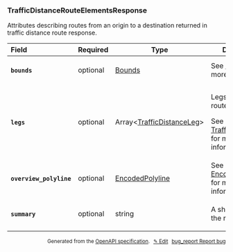 <!--- This is a generated file, do not edit! -->
<!--- [START woosmap_http_schema_trafficdistancerouteelementsresponse] -->
<h3 class="schema-object" id="TrafficDistanceRouteElementsResponse">TrafficDistanceRouteElementsResponse</h3>

Attributes describing routes from an origin to a destination returned in traffic distance route response.

| Field                                                                                                                                           | Required | Type                                                                        | Description                                                                                                                                                         |
| :---------------------------------------------------------------------------------------------------------------------------------------------- | -------- | --------------------------------------------------------------------------- | ------------------------------------------------------------------------------------------------------------------------------------------------------------------- |
| <h4 id="TrafficDistanceRouteElementsResponse-bounds" class="add-link schema-object-property-key"><code>bounds</code></h4>                       | optional | [Bounds](#Bounds "Bounds")                                                  | See [Bounds](#Bounds "Bounds") for more information.                                                                                                                |
| <h4 id="TrafficDistanceRouteElementsResponse-legs" class="add-link schema-object-property-key"><code>legs</code></h4>                           | optional | Array&lt;[TrafficDistanceLeg](#TrafficDistanceLeg "TrafficDistanceLeg")&gt; | <div class="ref-property-description"><p>Legs part of the route response</p><p>See <a href="#TrafficDistanceLeg">TrafficDistanceLeg</a> for more information.</div> |
| <h4 id="TrafficDistanceRouteElementsResponse-overview_polyline" class="add-link schema-object-property-key"><code>overview_polyline</code></h4> | optional | [EncodedPolyline](#EncodedPolyline "EncodedPolyline")                       | See [EncodedPolyline](#EncodedPolyline "EncodedPolyline") for more information.                                                                                     |
| <h4 id="TrafficDistanceRouteElementsResponse-summary" class="add-link schema-object-property-key"><code>summary</code></h4>                     | optional | string                                                                      | <div class="nonref-property-description"><p>A short name for the route.</p></div>                                                                                   |

<p style="text-align: right; font-size: smaller;">Generated from the <a data-label="openapi-github" href="https://github.com/woosmap/openapi-specification" title="Woosmap OpenAPI Specification" class="external">OpenAPI specification</a>.
<a data-label="openapi-github-woosmap-http-schema-trafficdistancerouteelementsresponse" data-action="edit" style="margin-left: 5px;" href="https://github.com/woosmap/openapi-specification/blob/main/specification/schemas/TrafficDistanceRouteElementsResponse.yml" title="Edit on GitHub">✎ Edit</a>
<a data-label="openapi-github-woosmap-http-schema-trafficdistancerouteelementsresponse" data-action="bug" style="margin-left: 5px;" href="https://github.com/woosmap/openapi-specification/issues/new?assignees=&labels=type%3A+bug%2C+triage+me&template=bug_report.md&title=[schemas] Bug - TrafficDistanceRouteElementsResponse" title="File bug for schemas on GitHub"><span class="material-icons">bug_report</span> Report bug</a>
</p>

<!--- [END woosmap_http_schema_trafficdistancerouteelementsresponse] -->
